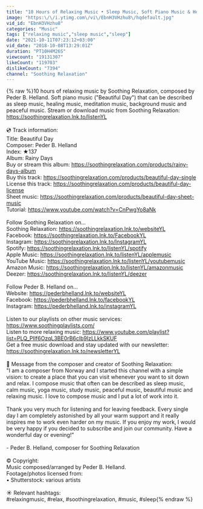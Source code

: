 ```yaml
---
title: "10 Hours of Relaxing Music • Sleep Music, Soft Piano Music & Healing Music by Soothing Relaxation"
image: "https:\/\/i.ytimg.com\/vi\/EbnH3VHzhu8\/hqdefault.jpg"
vid_id: "EbnH3VHzhu8"
categories: "Music"
tags: ["relaxing music","sleep music","sleep"]
date: "2021-10-11T07:23:12+03:00"
vid_date: "2018-10-08T13:29:01Z"
duration: "PT10H4M26S"
viewcount: "19131307"
likeCount: "119703"
dislikeCount: "7394"
channel: "Soothing Relaxation"
---
```

{% raw %}10 hours of relaxing music by Soothing Relaxation, composed by Peder B. Helland. Soft piano music (&quot;Beautiful Day&quot;) that can be described as sleep music, healing music, meditation music, background music and peaceful music. Stream or download music from Soothing Relaxation: <a rel="nofollow" target="blank" href="https://soothingrelaxation.lnk.to/listenYL">https://soothingrelaxation.lnk.to/listenYL</a><br /><br />💿 Track information:<br />Title: Beautiful Day <br />Composer: Peder B. Helland<br />Index: ★137<br />Album: Rainy Days<br />Buy or stream this album: <a rel="nofollow" target="blank" href="https://soothingrelaxation.com/products/rainy-days-album">https://soothingrelaxation.com/products/rainy-days-album</a><br />Buy this track: <a rel="nofollow" target="blank" href="https://soothingrelaxation.com/products/beautiful-day-single">https://soothingrelaxation.com/products/beautiful-day-single</a><br />License this track: <a rel="nofollow" target="blank" href="https://soothingrelaxation.com/products/beautiful-day-license">https://soothingrelaxation.com/products/beautiful-day-license</a><br />Sheet music: <a rel="nofollow" target="blank" href="https://soothingrelaxation.com/products/beautiful-day-sheet-music">https://soothingrelaxation.com/products/beautiful-day-sheet-music</a><br />Tutorial: <a rel="nofollow" target="blank" href="https://www.youtube.com/watch?v=CnPwgYo8aNk">https://www.youtube.com/watch?v=CnPwgYo8aNk</a><br /><br />Follow Soothing Relaxation on...<br />Soothing Relaxation: <a rel="nofollow" target="blank" href="https://soothingrelaxation.lnk.to/websiteYL">https://soothingrelaxation.lnk.to/websiteYL</a><br />Facebook: <a rel="nofollow" target="blank" href="https://soothingrelaxation.lnk.to/FacebookYL">https://soothingrelaxation.lnk.to/FacebookYL</a><br />Instagram: <a rel="nofollow" target="blank" href="https://soothingrelaxation.lnk.to/InstagramYL">https://soothingrelaxation.lnk.to/InstagramYL</a><br />Spotify: <a rel="nofollow" target="blank" href="https://soothingrelaxation.lnk.to/listenYL/spotify">https://soothingrelaxation.lnk.to/listenYL/spotify</a><br />Apple Music: <a rel="nofollow" target="blank" href="https://soothingrelaxation.lnk.to/listenYL/applemusic">https://soothingrelaxation.lnk.to/listenYL/applemusic</a><br />YouTube Music: <a rel="nofollow" target="blank" href="https://soothingrelaxation.lnk.to/listenYL/youtubemusic">https://soothingrelaxation.lnk.to/listenYL/youtubemusic</a><br />Amazon Music: <a rel="nofollow" target="blank" href="https://soothingrelaxation.lnk.to/listenYL/amazonmusic">https://soothingrelaxation.lnk.to/listenYL/amazonmusic</a><br />Deezer: <a rel="nofollow" target="blank" href="https://soothingrelaxation.lnk.to/listenYL/deezer">https://soothingrelaxation.lnk.to/listenYL/deezer</a><br /><br />Follow Peder B. Helland on...<br />Website: <a rel="nofollow" target="blank" href="https://pederbhelland.lnk.to/websiteYL">https://pederbhelland.lnk.to/websiteYL</a><br />Facebook: <a rel="nofollow" target="blank" href="https://pederbhelland.lnk.to/facebookYL">https://pederbhelland.lnk.to/facebookYL</a><br />Instagram: <a rel="nofollow" target="blank" href="https://pederbhelland.lnk.to/instagramYL">https://pederbhelland.lnk.to/instagramYL</a><br /><br />Listen to our playlists on other music services: <a rel="nofollow" target="blank" href="https://www.soothingplaylists.com/">https://www.soothingplaylists.com/</a><br />Listen to more relaxing music: <a rel="nofollow" target="blank" href="https://www.youtube.com/playlist?list=PLQ_PIlf6OzqL3BE0rB6clb9IzLLkkSKUF">https://www.youtube.com/playlist?list=PLQ_PIlf6OzqL3BE0rB6clb9IzLLkkSKUF</a><br />Get a free music download and stay updated with our newsletter: <a rel="nofollow" target="blank" href="https://soothingrelaxation.lnk.to/newsletterYL">https://soothingrelaxation.lnk.to/newsletterYL</a><br /><br />📜 Message from the composer and creator of Soothing Relaxation:<br />&quot;I am a composer from Norway and I started this channel with a simple vision: to create a place that you can visit whenever you want to sit down and relax. I compose music that often can be described as sleep music, calm music, yoga music, study music, peaceful music, beautiful music and relaxing music. I love to compose music and I put a lot of work into it. <br /><br />Thank you very much for listening and for leaving feedback. Every single day I am completely astonished by all your warm support and it really inspires me to work even harder on my music. If you enjoy my work, I would be very happy if you decided to subscribe and join our community. Have a wonderful day or evening!&quot;<br /><br />- Peder B. Helland, composer for Soothing Relaxation<br /><br />© Copyright:<br />Music composed/arranged by Peder B. Helland. <br />Footage/photos licensed from:<br />• Shutterstock: various artists<br /><br />☀️ Relevant hashtags:<br />#relaxingmusic, #relax, #soothingrelaxation, #music, #sleep{% endraw %}
